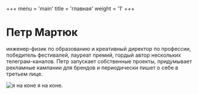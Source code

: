 +++
menu = 'main'
title = 'главная'
weight = '1'
+++

# Петр Мартюк

инженер-физик по образованию и креативный директор по профессии, победитель фестивалей, лауреат премий, гордый автор нескольких телеграм-каналов. Петр запускает собственные проекты, придумывает рекламные кампании для брендов и периодически пишет о себе в третьем лице.

![я на коне](/../../img/im-on-a-horse.jpeg)
я на коне.